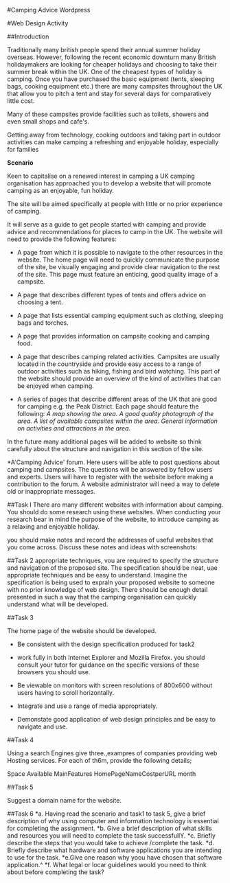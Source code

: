 #Camping Advice Wordpress

#Web Design Activity

##Introduction

Traditionally many british people spend their annual summer holiday overseas. However, following the
recent economic downturn many British holidaymakers are looking for cheaper holidays and choosing
to take their summer break within the UK. 
One of the cheapest types of holiday is camping. Once you have purchased the basic equipment (tents, sleeping bags, cooking equipment etc.) there are many campsites throughout the UK that allow you to pitch a tent and stay for several days for comparatively little cost. 

Many of these campsites provide facilities such as toilets, showers and even small shops and cafe's.

Getting away from technology, cooking outdoors and taking part in outdoor activities can make camping a refreshing and enjoyable holiday, especially for families 

**Scenario**

Keen to capitalise on a renewed interest in camping a UK camping organisation has approached you to develop a website that will promote camping as an enjoyable, fun holiday. 

The site will be aimed specifically at people with little or no prior experience of camping.

It will serve as a guide to get people started with camping and provide advice and recommendations for places to camp in the UK. The website will need to provide the following features:

* A page from which it is possible to navigate to the other resources in the website. The home page will need to quickly communicate the purpose of the site, be visually engaging and provide clear navigation to the rest of the site. This page must feature an enticing, good quality image of a campsite.

* A page that describes different types of tents and offers advice on choosing a tent.

* A page that lists essential camping equipment such as clothing, sleeping bags and torches.

* A page that provides information on campsite cooking and camping food.

* A page that describes camping related activities. Campsites are usually located in the countryside and provide easy access to a range of outdoor activities such as hiking, fishing and bird watching. This part of the website should provide an overview of the kind of activities that can be enjoyed when camping.

* A series of pages that describe different areas of the UK that are good for camping e.g. the Peak District. Each page should feature the following:
_A map showing the area._
_A good quality photograph of the area._
_A list of available campsites within the area._
_General information on activities and attractions in the area._

In the future many additional pages will be added to website so think carefully about the structure and navigation in this section of the site.

*A'Camping Advice' forum. Here users will be able to post questions about camping and campsites.
The questions will be answered by fellow users and experts. Users will have to register with the website before making a contribution to the forum. A website administrator will need a way to delete old or inappropriate messages.

##Task I
There aro many different websites with information about camping. You should do some research using these websites. When conducting your research bear in mind the purpose of the website, to introduce camping as a relaxing and enjoyable holiday. 

you should make notes and record the addresses of useful websites that you come across. Discuss these notes and ideas with screenshots:

##Task 2
appropriate techniques, vou are required to specify the structure and navigation of the proposed
site. The specification should be neat, uae appropriate techniques and be easy to understand.  Imagine the specification is being used to expraln your proposed website to someone with no prior knowledge of web design. There should be enough detail presented in such a way that the camping organisation can quickly understand what will be developed.

##Task 3

The home page of the website should be developed.

* Be consistent with the design specification produced for task2
* work fully in both Internet Explorer and Mozilla Firefox. you should consult your tutor for guidance on the specific versions of these browsers you should use.
* Be viewable on monitors with screen resolutions of 800x600 without users having to scroll
horizontally.
* Integrate and use a range of media appropriately. 

* Demonstate good application of web design principles and be easy to navigate and use.

##Task 4

Using a search Engines give three.,exampres of companies providing web Hosting services. For each
of th6m, provide the following details;

Space   Available   MainFeatures    HomePageNameCostperURL
month

##Task 5

Suggest a domain name for the website.

##Task 6
*a. Having read the scenario and task1 to task 5, give a brief description of why using computer and information technology is essential for completing the assignment.
*b. Give a brief description of what skills and resources you will need to complete the task
successfullY.
*c. Briefly describe the steps that you would take to achieve /complete the task.
*d. Briefly describe what hardware and software applications you are intending to use for the task.
*e.Give one reason why yoou have chosen that software application.^
*f. What legal or locar guidelines would you need to think about before completing the task?
